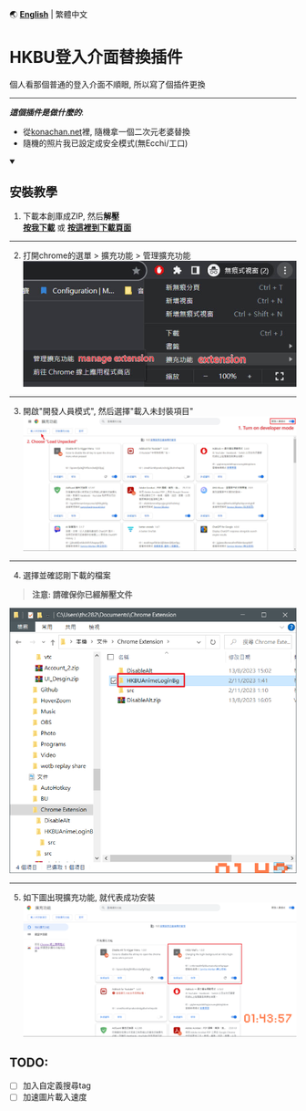🌏 **[English](README.md)** | 繁體中文

# HKBU登入介面替換插件

個人看那個普通的登入介面不順眼, 所以寫了個插件更換

---
_**這個插件是做什麼的**_: 
- 從[konachan.net](https://konachan.net/post)裡, 隨機拿一個二次元老婆替換
- 隨機的照片我已設定成安全模式(無Ecchi/工口)

<details open>
<summary><h2>安裝教學</h2></summary>

1. 下載本創庫成ZIP, 然后**解壓** \
[**按我下載**](https://github.com/thc282/HKBUWaifuLoginBg/releases/download/v1.0.1/HKBUAnimeLoginBg.zip) 或 [**按這裡到下載頁面**](https://github.com/thc282/HKBUWaifuLoginBg/releases)
---
2. 打開chrome的選單 > 擴充功能 > 管理擴充功能 \
![Guide2](HKBUAnimeLoginBg/src/Guide2.jpeg)
---
3. 開啟"開發人員模式", 然后選擇"載入未封裝項目" \
![Guide3](HKBUAnimeLoginBg/src/Guide3.jpeg)
---
4. 選擇並確認剛下載的檔案
> **注意: 請確保你已經解壓文件**

![Guide4](HKBUAnimeLoginBg/src/Guide4.jpeg)

---
5. 如下圖出現擴充功能, 就代表成功安裝 \
![Guide5](HKBUAnimeLoginBg/src/Guide5.jpeg)

</details>

TODO:
---
- [ ] 加入自定義搜尋tag
- [ ] 加速圖片載入速度
